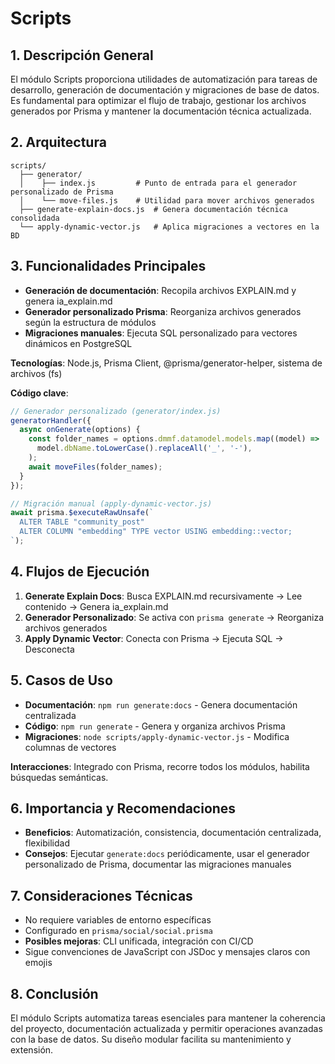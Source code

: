 # Scripts

## 1. Descripción General
El módulo Scripts proporciona utilidades de automatización para tareas de desarrollo, generación de documentación y migraciones de base de datos. Es fundamental para optimizar el flujo de trabajo, gestionar los archivos generados por Prisma y mantener la documentación técnica actualizada.

## 2. Arquitectura
```
scripts/
  ├── generator/
  │    ├── index.js         # Punto de entrada para el generador personalizado de Prisma
  │    └── move-files.js    # Utilidad para mover archivos generados
  ├── generate-explain-docs.js  # Genera documentación técnica consolidada
  └── apply-dynamic-vector.js   # Aplica migraciones a vectores en la BD
```

## 3. Funcionalidades Principales
- **Generación de documentación**: Recopila archivos EXPLAIN.md y genera ia_explain.md
- **Generador personalizado Prisma**: Reorganiza archivos generados según la estructura de módulos
- **Migraciones manuales**: Ejecuta SQL personalizado para vectores dinámicos en PostgreSQL

**Tecnologías**: Node.js, Prisma Client, @prisma/generator-helper, sistema de archivos (fs)

**Código clave**:
```javascript
// Generador personalizado (generator/index.js)
generatorHandler({
  async onGenerate(options) {
    const folder_names = options.dmmf.datamodel.models.map((model) =>
      model.dbName.toLowerCase().replaceAll('_', '-'),
    );
    await moveFiles(folder_names);
  }
});

// Migración manual (apply-dynamic-vector.js)
await prisma.$executeRawUnsafe(`
  ALTER TABLE "community_post" 
  ALTER COLUMN "embedding" TYPE vector USING embedding::vector;
`);
```

## 4. Flujos de Ejecución
1. **Generate Explain Docs**: Busca EXPLAIN.md recursivamente → Lee contenido → Genera ia_explain.md
2. **Generador Personalizado**: Se activa con `prisma generate` → Reorganiza archivos generados
3. **Apply Dynamic Vector**: Conecta con Prisma → Ejecuta SQL → Desconecta

## 5. Casos de Uso
- **Documentación**: `npm run generate:docs` - Genera documentación centralizada
- **Código**: `npm run generate` - Genera y organiza archivos Prisma
- **Migraciones**: `node scripts/apply-dynamic-vector.js` - Modifica columnas de vectores

**Interacciones**: Integrado con Prisma, recorre todos los módulos, habilita búsquedas semánticas.

## 6. Importancia y Recomendaciones
- **Beneficios**: Automatización, consistencia, documentación centralizada, flexibilidad
- **Consejos**: Ejecutar `generate:docs` periódicamente, usar el generador personalizado de Prisma, documentar las migraciones manuales

## 7. Consideraciones Técnicas
- No requiere variables de entorno específicas
- Configurado en `prisma/social/social.prisma`
- **Posibles mejoras**: CLI unificada, integración con CI/CD
- Sigue convenciones de JavaScript con JSDoc y mensajes claros con emojis

## 8. Conclusión
El módulo Scripts automatiza tareas esenciales para mantener la coherencia del proyecto, documentación actualizada y permitir operaciones avanzadas con la base de datos. Su diseño modular facilita su mantenimiento y extensión. 